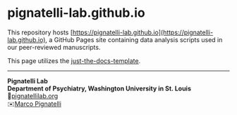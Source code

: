# pignatelli-lab.github.io

This repository hosts [https://pignatelli-lab.github.io](https://pignatelli-lab.github.io), a GitHub Pages site containing data analysis scripts used in our peer-reviewed manuscripts. 

This page utilizes the [just-the-docs-template](https://github.com/just-the-docs/just-the-docs-template). 

---
**Pignatelli Lab** <br>
**Department of Psychiatry, Washington University in St. Louis** <br>
🔗[pignatellilab.org](pignatellilab.org)<br>
✉️[Marco Pignatelli](mailto:marco.pignatelli@wustl.edu?subject=pignatelli-lab.github.io)
